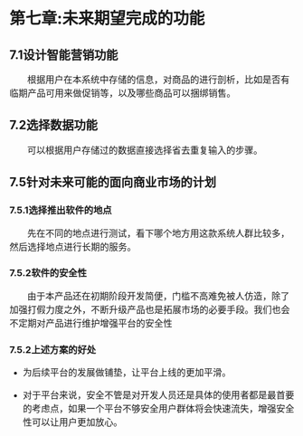 # 第七章:未来期望完成的功能

## 7.1设计智能营销功能
<p style="font-size:16px;">&nbsp;&nbsp;&nbsp;&nbsp;&nbsp;&nbsp;&nbsp;根据用户在本系统中存储的信息，对商品的进行剖析，比如是否有临期产品可用来做促销等，以及哪些商品可以捆绑销售。</p>

## 7.2选择数据功能
<p style="font-size:16px;">&nbsp;&nbsp;&nbsp;&nbsp;&nbsp;&nbsp;&nbsp;可以根据用户存储过的数据直接选择省去重复输入的步骤。</p>

## 7.5针对未来可能的面向商业市场的计划

### 7.5.1选择推出软件的地点
<p style="font-size:16px;">&nbsp;&nbsp;&nbsp;&nbsp;&nbsp;&nbsp;&nbsp;先在不同的地点进行测试，看下哪个地方用这款系统人群比较多，然后选择地点进行长期的服务。</p>

### 7.5.2软件的安全性
<p style="font-size:16px;">&nbsp;&nbsp;&nbsp;&nbsp;&nbsp;&nbsp;&nbsp;由于本产品还在初期阶段开发简便，门槛不高难免被人仿造，除了加强打假力度之外，不断升级产品也是拓展市场的必要手段。我们也会不定期对产品进行维护增强平台的安全性</p>

### 7.5.2上述方案的好处

  - <p style="font-size:16px;">为后续平台的发展做铺垫，让平台上线的更加平滑。</p>

  - <p style="font-size:16px;">对于平台来说，安全不管是对开发人员还是具体的使用者都是最首要的考虑点，如果一个平台不够安全用户群体将会快速流失，增强安全性可以让用户更加放心。</p>
